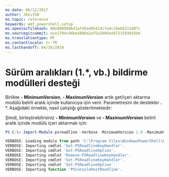 ```yaml
---
ms.date: 06/12/2017
author: JKeithB
ms.topic: reference
keywords: wmf,powershell,setup
ms.openlocfilehash: 89e908969641afd9ad9541dcfedcc8eb6315d07c
ms.sourcegitcommit: ece1794c94be4880a2af5a2605ed4721593643b6
ms.translationtype: MT
ms.contentlocale: tr-TR
ms.lasthandoff: 04/16/2018
---
```

# <a name="modules-support-for-declaring-version-ranges-1-etc"></a>Sürüm aralıkları (1.*, vb.) bildirme modülleri desteği
Birlikte **- MinimumVersion**, **- MaximumVersion** artık get/içeri aktarma modülü belirli aralık içinde kullanıcıya izin verir. Parametresini de destekler **.** \*. Aşağıdaki örnekte, nasıl çalıştığı gösterilmektedir:

Şimdi, birleştirebilirsiniz **- MinimumVersion** ve **- MaximumVersion** belirli aralık içinde modülü içeri aktarmak için:

```powershell
PS C:\> Import-Module psreadline -Verbose -MinimumVersion 1.0 -MaximumVersion 1.2.*

VERBOSE: Loading module from path 'C:\Program Files\WindowsPowerShell\Modules\psreadline\1.1\psreadline.psd1'.
VERBOSE: Importing cmdlet 'Get-PSReadlineKeyHandler'.
VERBOSE: Importing cmdlet 'Get-PSReadlineOption'.
VERBOSE: Importing cmdlet 'Remove-PSReadlineKeyHandler'.
VERBOSE: Importing cmdlet 'Set-PSReadlineKeyHandler'.
VERBOSE: Importing cmdlet 'Set-PSReadlineOption'.
VERBOSE: Importing function 'PSConsoleHostReadline'.
```
